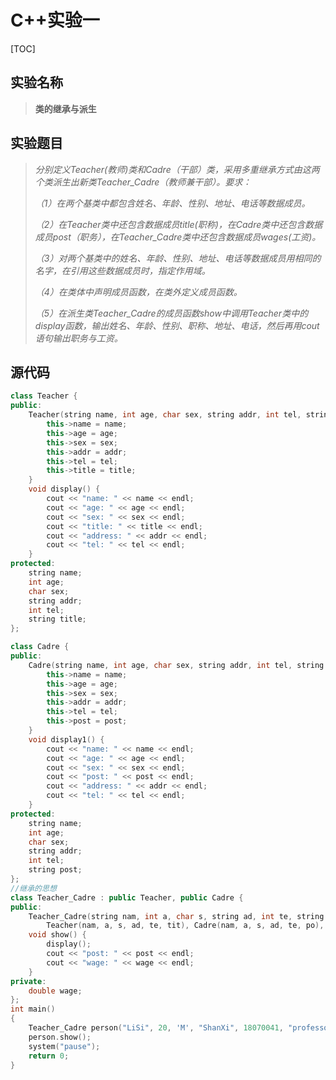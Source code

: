 # C++实验一

[TOC]

## 实验名称

> **类的继承与派生**

## 实验题目

> *分别定义Teacher(教师)类和Cadre（干部）类，采用多重继承方式由这两个类派生出新类Teacher_Cadre（教师兼干部）。要求：* 
>
> *（1）在两个基类中都包含姓名、年龄、性别、地址、电话等数据成员。* 
>
> *（2）在Teacher类中还包含数据成员title(职称)，在Cadre类中还包含数据成员post（职务），在Teacher_Cadre类中还包含数据成员wages(工资)。* 
>
> *（3）对两个基类中的姓名、年龄、性别、地址、电话等数据成员用相同的名字，在引用这些数据成员时，指定作用域。* 
>
> *（4）在类体中声明成员函数，在类外定义成员函数。* 
>
> *（5）在派生类Teacher_Cadre的成员函数show中调用Teacher类中的display函数，输出姓名、年龄、性别、职称、地址、电话，然后再用cout语句输出职务与工资。*

## 源代码

```c++
class Teacher {
public:
	Teacher(string name, int age, char sex, string addr, int tel, string title) {
		this->name = name;
		this->age = age;
		this->sex = sex;
		this->addr = addr;
		this->tel = tel;
		this->title = title;
	}
	void display() {
		cout << "name: " << name << endl;
		cout << "age: " << age << endl;
		cout << "sex: " << sex << endl;
		cout << "title: " << title << endl;
		cout << "address: " << addr << endl;
		cout << "tel: " << tel << endl;
	}
protected:
	string name;
	int age;
	char sex;
	string addr;
	int tel;
	string title;
};

class Cadre {
public:
	Cadre(string name, int age, char sex, string addr, int tel, string post) {
		this->name = name;
		this->age = age;
		this->sex = sex;
		this->addr = addr;
		this->tel = tel;
		this->post = post;
	}
	void display1() {
		cout << "name: " << name << endl;
		cout << "age: " << age << endl;
		cout << "sex: " << sex << endl;
		cout << "post: " << post << endl;
		cout << "address: " << addr << endl;
		cout << "tel: " << tel << endl;
	}
protected:
	string name;
	int age;
	char sex;
	string addr;
	int tel;
	string post;
};
//继承的思想
class Teacher_Cadre : public Teacher, public Cadre {
public:
	Teacher_Cadre(string nam, int a, char s, string ad, int te, string tit, string po, double w):
		Teacher(nam, a, s, ad, te, tit), Cadre(nam, a, s, ad, te, po), wage(w){}
	void show() {
		display();
		cout << "post: " << post << endl;
		cout << "wage: " << wage << endl;
	}
private:
	double wage;
};
int main()
{
	Teacher_Cadre person("LiSi", 20, 'M', "ShanXi", 18070041, "professor", "assitant", 10001);
	person.show();
	system("pause");
	return 0;
}
```

